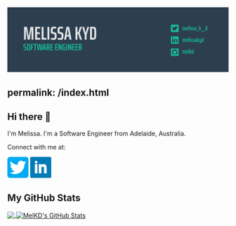 [![Header](https://github.com/MelKD/melkd/blob/master/readme-banner.png "Header")](https://melissakyd.com)
---
permalink: /index.html
---

## Hi there 👋
I'm Melissa. I'm a Software Engineer from Adelaide, Australia.  

Connect with me at:  

[![Twitter][1.1]][1]   [![LinkedIn][2.1]][3]  

## My GitHub Stats

<a href="https://github.com/MelKD/MelKD">
  <img align="center" src="https://github-readme-stats.vercel.app/api/top-langs/?username=MelKD&hide=java,html&title_color=ffffff&text_color=c9cacc&icon_color=2bbc8a&bg_color=19BC9C" />
</a>
<a href="https://github.com/MelKD/MelKD">
  <img align="center" src="https://github-readme-stats.vercel.app/api?username=MelKD&show_icons=true&line_height=27&count_private=true&title_color=ffffff&text_color=c9cacc&icon_color=2bbc8a&bg_color=2C3E50" alt="MelKD's GitHub Stats" />
</a>

<!-- links to social media icons -->

<!-- icons with padding -->

[1.1]: https://github.com/MelKD/melkd/blob/master/twitter.png 
[2.1]: https://github.com/MelKD/melkd/blob/master/linkedin.png 


<!-- links to social media accounts -->

[1]: https://twitter.com/melissa_k__d
[2]: https://github.com/MelKD
[3]: https://www.linkedin.com/in/melissakyd/
